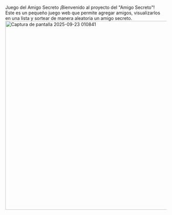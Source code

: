 Juego del Amigo Secreto 
¡Bienvenido al proyecto del "Amigo Secreto"!  
Este es un pequeño juego web que permite agregar amigos, visualizarlos en una lista y sortear de manera aleatoria un amigo secreto.
<img width="799" height="590" alt="Captura de pantalla 2025-09-23 010841" src="https://github.com/user-attachments/assets/ac4676c2-646c-4c10-be3c-92f1a0c2be2e" />

